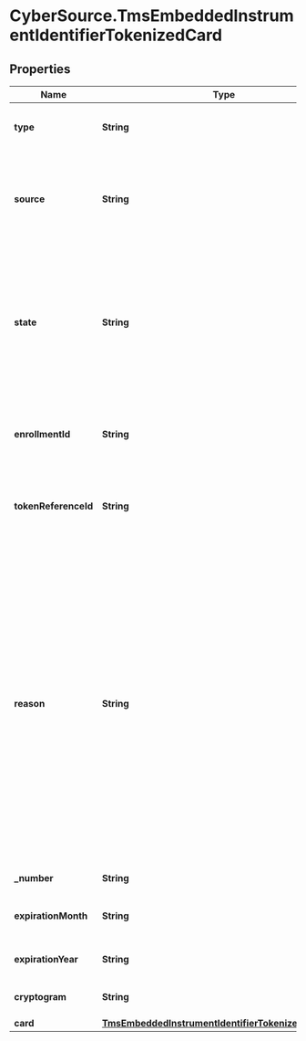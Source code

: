 # CyberSource.TmsEmbeddedInstrumentIdentifierTokenizedCard

## Properties
Name | Type | Description | Notes
------------ | ------------- | ------------- | -------------
**type** | **String** | The network token card association brand Possible Values: - visa - mastercard - americanexpress  | [optional] 
**source** | **String** | This enumeration value indicates the origin of the payment instrument (PAN) and the technique employed to supply the payment instrument data. Possible Values: - TOKEN - ISSUER - ONFILE  | [optional] 
**state** | **String** | State of the network token or network token provision Possible Values: - ACTIVE : Network token is active. - SUSPENDED : Network token is suspended. This state can change back to ACTIVE. - DELETED : This is a final state for a network token instance. - UNPROVISIONED : A previous network token provision was unsuccessful.  | [optional] 
**enrollmentId** | **String** | Unique Identifier for the enrolled PAN. This Id is provided by the card association when a network token is provisioned successfully.  | [optional] 
**tokenReferenceId** | **String** | Unique Identifier for the network token. This Id is provided by the card association when a network token is provisioned successfully.  | [optional] 
**reason** | **String** | Issuers state for the network token Possible Values: - INVALID_REQUEST : The network token provision request contained invalid data. - CARD_VERIFICATION_FAILED : The network token provision request contained data that could not be verified. - CARD_NOT_ELIGIBLE : Card can currently not be used with issuer for tokenization. - CARD_NOT_ALLOWED : Card can currently not be used with card association for tokenization. - DECLINED : Card can currently not be used with issuer for tokenization. - SERVICE_UNAVAILABLE : The network token service was unavailable or timed out. - SYSTEM_ERROR : An unexpected error occurred with network token service, check configuration.  | [optional] 
**_number** | **String** | The token requestors network token  | [optional] 
**expirationMonth** | **String** | Two-digit month in which the network token expires.  Format: `MM`.  Possible Values: `01` through `12`.  | [optional] 
**expirationYear** | **String** | Four-digit year in which the network token expires.  Format: `YYYY`.  | [optional] 
**cryptogram** | **String** | Generated value used in conjunction with the network token for making a payment.  | [optional] 
**card** | [**TmsEmbeddedInstrumentIdentifierTokenizedCardCard**](TmsEmbeddedInstrumentIdentifierTokenizedCardCard.md) |  | [optional] 


